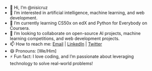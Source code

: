 - 👋 Hi, I’m @nisicruz
- 👀 I’m interested in artificial intelligence, machine learning, and web development.
- 🌱 I’m currently learning CS50x on edX and Python for Everybody on Coursera.
- 💞️ I’m looking to collaborate on open-source AI projects, machine learning competitions, and web development projects.
- 📫 How to reach me: [Email](nisiryancruz@gmail.com) | [LinkedIn](www.linkedin.com/in/nisi-ryan-cruz-69922212b
) | [Twitter](https://twitter.com/yourprofile)
- 😄 Pronouns: [We/Him]
- ⚡ Fun fact: I love coding, and I’m passionate about leveraging technology to solve real-world problems!

